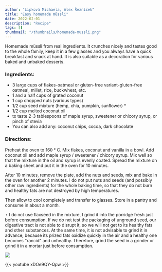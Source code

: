 ```yaml
---
author: "Lipková Michaela, Alex Řezníček"
title: "Easy homemade müssli"
date: 2022-02-01
description: "Recipe"
tags: []
thumbnail: "/thumbnails/homemade-mussli.png"
---
```

Homemade müssli from real ingredients. It crunches nicely and tastes good to the whole family, keep it in a few glasses and you always have a quick breakfast and snack at hand. It is also suitable as a decoration for various baked and unbaked desserts.

### Ingredients:
- 3 large cups of flakes-oatmeal or gluten-free variant-gluten-free oatmeal, millet, rice, buckwheat, etc.
- 1 and a half cups of grated coconut
- 1 cup chopped nuts (various types)
- 1/2 cup seed mixture (hemp, chia, pumpkin, sunflower) *
- 1/2 cup melted coconut oil
- to taste 2-3 tablespoons of maple syrup, sweetener or chicory syrup, or pinch of stevia
- You can also add any: coconut chips, cocoa, dark chocolate

### Directions:
Preheat the oven to 160 ° C. Mix flakes, coconut and vanilla in a bowl. Add coconut oil and add maple syrup / sweetener / chicory syrup. Mix well so that the mixture in the oil and syrup is evenly coated. Spread the mixture on a baking sheet and put it in the oven for 10 minutes.

After 10 minutes, remove the plate, add the nuts and seeds, mix and bake in the oven for another 2 minutes. I do not put nuts and seeds (and possibly other raw ingredients) for the whole baking time, so that they do not burn and healthy fats are not destroyed by high temperatures.

Then allow to cool completely and transfer to glasses. Store in a pantry and consume in about a month.

 &#8902; I do not use flaxseed in the mixture, I grind it into the porridge fresh just before consumption. If we do not test the packaging of unground seed, our digestive tract is not able to disrupt it, so we will not get to its healthy fats and other substances. At the same time, it is not advisable to grind it in advance, because its prized fats oxidize quickly in the air and a healthy one becomes "rancid" and unhealthy. Therefore, grind the seed in a grinder or grind it in a mortar just before consumption.


![](/images/homemade-mussli/1.png#center)

{{< youtube xDOe9QY-Qpw >}}